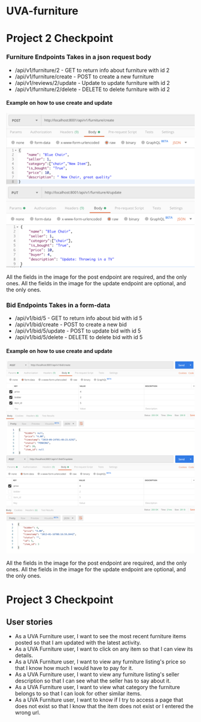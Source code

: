 # UVA-furniture

# Project 2 Checkpoint

### Furniture Endpoints Takes in a json request body

- /api/v1/furniture/2 - GET to return info about furniture with id 2
- /api/v1/furniture/create - POST to create a new furniture
- /api/v1/reviews/2/update - Update to update furniture with id 2
- /api/v1/furniture/2/delete - DELETE to delete furniture with id 2

#### Example on how to use create and update
![create](/img/Create_furniture.png)
![update](/img/Update_furniture.png)

All the fields in the image for the post endpoint are required, and the only ones.
All the fields in the image for the update endpoint are optional, and the only ones.

### Bid Endpoints Takes in a form-data

- /api/v1/bid/5 - GET to return info about bid with id 5
- /api/v1/bid/create - POST to create a new bid
- /api/v1/bid/5/update - POST to update bid with id 5
- /api/v1/bid/5/delete - DELETE to delete bid with id 5

#### Example on how to use create and update
![create](/img/Create_bid.png)
![update](/img/Update_bid.png)

All the fields in the image for the post endpoint are required, and the only ones.
All the fields in the image for the update endpoint are optional, and the only ones.

# Project 3 Checkpoint

## User stories
- As a UVA Furniture user, I want to see the most recent furniture items posted so that I am updated with the latest activity.
- As a UVA Furniture user, I want to click on any item so that I can view its details.
- As a UVA Furniture user, I want to view any furniture listing's price so that I know how much I would have to pay for it.
- As a UVA Furniture user, I want to view any furniture listing's seller description so that I can see what the seller has to say about it.
- As a UVA Furniture user, I want to view what category the furniture belongs to so that I can look for other similar items.
- As a UVA Furniture user, I want to know if I try to access a page that does not exist so that I know that the item does not exist or I entered the wrong url.
